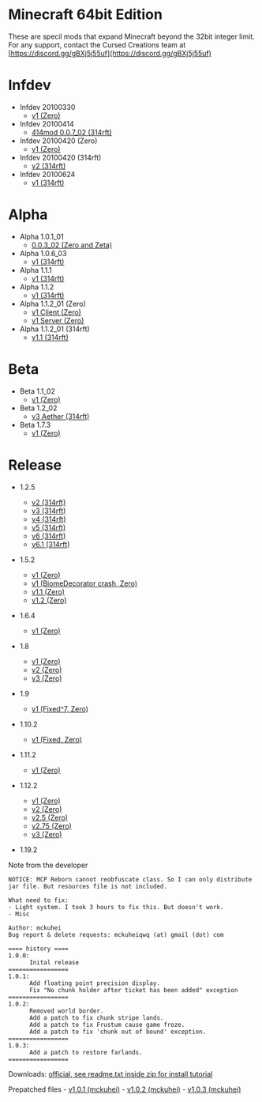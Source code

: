 # Minecraft 64bit Edition
These are specil mods that expand Minecraft beyond the 32bit integer limit.
For any support, contact the Cursed Creations team at [https://discord.gg/gBXj5j55uf](https://discord.gg/gBXj5j55uf)

# Infdev
- Infdev 20100330
    - [v1 (Zero)](https://soldev69.github.io/zeblog/downloads/mods/64bit-coordinates/infdev/inf-20100330/minecraft-inf-20100330-v1-zero.zip)
- Infdev 20100414
    - [414mod 0.0.7_02 (314rft)](https://soldev69.github.io/zeblog/downloads/mods/64bit-coordinates/infdev/inf-20100414_414mod/0.0.7_02-modzip.zip)
- Infdev 20100420 (Zero)
    - [v1 (Zero)](https://soldev69.github.io/zeblog/downloads/mods/64bit-coordinates/infdev/inf-20100420/minecraft-inf-20100420-v1-zero.zip)
- Infdev 20100420 (314rft)
    - [v2 (314rft)](https://soldev69.github.io/zeblog/downloads/mods/64bit-coordinates/infdev/inf-20100420/minecraft_inf-20100420_64bit_v2_314rft.zip)
- Infdev 20100624
    - [v1 (314rft)](https://soldev69.github.io/zeblog/downloads/mods/64bit-coordinates/infdev/inf-x/minecraft_inf-20100624_64bit_v1_314rft.zip)

# Alpha
- Alpha 1.0.1_01
    - [0.0.3_02 (Zero and Zeta)](https://soldev69.github.io/zeblog/downloads/mods/64bit-coordinates/alpha/a1.0.1_01/minecraft-a1.0.1_01-64bit_v0.0.3_02-zero-and-zeta.zip)
- Alpha 1.0.6_03
    - [v1 (314rft)](https://soldev69.github.io/zeblog/downloads/mods/64bit-coordinates/alpha/a1.0.6_03/minecraft_a1.0.6_03_64bit_v1_314rft.zip)
- Alpha 1.1.1
    - [v1 (314rft)](https://soldev69.github.io/zeblog/downloads/mods/64bit-coordinates/alpha/a1.1.1/minecraft_a111_64bit_v1_314rft.zip)
- Alpha 1.1.2
    - [v1 (314rft)](https://soldev69.github.io/zeblog/downloads/mods/64bit-coordinates/alpha/a1.1.2/minecraft_a112_64bit_v1_314rft.zip)
- Alpha 1.1.2_01 (Zero)
    - [v1 Client (Zero)](https://soldev69.github.io/zeblog/downloads/mods/64bit-coordinates/alpha/a1.1.2_01/minecraft-a1.1.2_01-v1-zero.zip)
    - [v1 Server (Zero)](https://soldev69.github.io/zeblog/downloads/mods/64bit-coordinates/alpha/a1.1.2_01/minecraft_server-a1.1.2_01-v1-zero.zip)
- Alpha 1.1.2_01 (314rft)
    - [v1.1 (314rft)](https://soldev69.github.io/zeblog/downloads/mods/64bit-coordinates/alpha/a1.1.2_01/minecraft_a1.1.2_01_64bit_v1.1_314rft.zip)

# Beta
- Beta 1.1_02
    - [v1 (Zero)](https://soldev69.github.io/zeblog/downloads/mods/64bit-coordinates/beta/b1.1_02/minecraft-b1.1_02-v1-zero.zip)
- Beta 1.2_02
    - [v3 Aether (314rft)](https://soldev69.github.io/zeblog/downloads/mods/64bit-coordinates/beta/b1.2_02/minecraft_b1.2_02_64bit_aether_v3_314rft.zip)
- Beta 1.7.3
    - [v1 (Zero)](https://soldev69.github.io/zeblog/downloads/mods/64bit-coordinates/beta/b1.7.3/minecraft-b1.7.3-v1-zero.zip)

# Release
- 1.2.5
    - [v2 (314rft)](https://soldev69.github.io/zeblog/downloads/mods/64bit-coordinates/release/1.2.5/1_2_5_64bitcoords_v2.zip)
    - [v3 (314rft)](https://soldev69.github.io/zeblog/downloads/mods/64bit-coordinates/release/1.2.5/1_2_5_64bitcoords_v3.zip)
    - [v4 (314rft)](https://soldev69.github.io/zeblog/downloads/mods/64bit-coordinates/release/1.2.5/1_2_5_64bitcoords_v4.zip)
    - [v5 (314rft)](https://soldev69.github.io/zeblog/downloads/mods/64bit-coordinates/release/1.2.5/1_2_5_64bitcoords_v5.zip)
    - [v6 (314rft)](https://soldev69.github.io/zeblog/downloads/mods/64bit-coordinates/release/1.2.5/1_2_5_64bitcoords_v6.zip)
    - [v6.1 (314rft)](https://soldev69.github.io/zeblog/downloads/mods/64bit-coordinates/release/1.2.5/1_2_5_64bitcoords_v6_1.zip)

- 1.5.2
    - [v1 (Zero)](https://soldev69.github.io/zeblog/downloads/mods/64bit-coordinates/release/1.5.2/minecraft-1.5.2-64bit-v1-zero.zip)
    - [v1 (BiomeDecorator crash, Zero)](https://soldev69.github.io/zeblog/downloads/mods/64bit-coordinates/release/1.5.2/minecraft-1.5.2-64bit-v1-biomedecorator-crash-zero.zip)
    - [v1.1 (Zero)](https://soldev69.github.io/zeblog/downloads/mods/64bit-coordinates/release/1.5.2/minecraft-1.5.2-64bit-v1.1-zero.zip)
    - [v1.2 (Zero)](https://soldev69.github.io/zeblog/downloads/mods/64bit-coordinates/release/1.5.2/minecraft-1.5.2-64bit-v1.2-zero.zip)

- 1.6.4
    - [v1 (Zero)](https://soldev69.github.io/zeblog/downloads/mods/64bit-coordinates/release/1.6.4/minecraft-1.6.4-64bit-v1-zero.zip)

- 1.8
    - [v1 (Zero)](https://soldev69.github.io/zeblog/downloads/mods/64bit-coordinates/release/1.8/minecraft-1.8-64bit-v1-zero.zip)
    - [v2 (Zero)](https://soldev69.github.io/zeblog/downloads/mods/64bit-coordinates/release/1.8/minecraft-1.8-64bit-v2-zero.zip)
    - [v3 (Zero)](https://soldev69.github.io/zeblog/downloads/mods/64bit-coordinates/release/1.8/minecraft-1.8-64bit-v3-zero.zip)

- 1.9
    - [v1 (Fixed^7, Zero)](https://soldev69.github.io/zeblog/downloads/mods/64bit-coordinates/release/1.9/minecraft-1.9-64bit-v1-fixed-fixed-fixed-fixed-fixed-fixed-fixed-zero.zip)

- 1.10.2
    - [v1 (Fixed, Zero)](https://soldev69.github.io/zeblog/downloads/mods/64bit-coordinates/release/1.10.2/minecraft-1.10.2-64bit-v1-zero-fixed.zip)

- 1.11.2
    - [v1 (Zero)](https://soldev69.github.io/zeblog/downloads/mods/64bit-coordinates/release/1.11.2/minecraft-1.11.2-64bit-v1-zero.zip)

- 1.12.2
    - [v1 (Zero)](https://soldev69.github.io/zeblog/downloads/mods/64bit-coordinates/release/1.12.2/minecraft1.12.2-64bit-V1.zip)
    - [v2 (Zero)](https://soldev69.github.io/zeblog/downloads/mods/64bit-coordinates/release/1.12.2/minecraft1.12.2-64-bit-V2.zip)
    - [v2.5 (Zero)](https://soldev69.github.io/zeblog/downloads/mods/64bit-coordinates/release/1.12.2/minecraft-1.12.2-64bit-v2.5-zero.zip)
    - [v2.75 (Zero)](https://soldev69.github.io/zeblog/downloads/mods/64bit-coordinates/release/1.12.2/minecraft-1.12.2-64bit-v2.75.zip)
    - [v3 (Zero)](https://soldev69.github.io/zeblog/downloads/mods/64bit-coordinates/release/1.12.2/minecraft-1.12.2-64bit-v3.zip)
- 1.19.2

Note from the developer
```
NOTICE: MCP Reborn cannot reobfuscate class. So I can only distribute jar file. But resources file is not included.

What need to fix:
- Light system. I took 3 hours to fix this. But doesn't work.
- Misc

Author: mckuhei
Bug report & delete requests: mckuheiqwq (at) gmail (dot) com

==== history ====
1.0.0:
      Inital release
=================
1.0.1:
      Add floating point precision display.
      Fix "No chunk holder after ticket has been added" exception
=================
1.0.2:
      Removed world border.
      Add a patch to fix chunk stripe lands.
      Add a patch to fix Frustum cause game froze.
      Add a patch to fix 'chunk out of bound' exception.
=================
1.0.3:
      Add a patch to restore farlands.
=================
```

Downloads: [official, see readme.txt inside zip for install tutorial](https://www.mediafire.com/folder/r8lxwuewqupsg/Minecraft+1.19.2+64bit+edition)

Prepatched files
    - [v1.0.1 (mckuhei)](https://soldev69.github.io/zeblog/downloads/mods/64bit-coordinates/release/1.19.2/minecraft-1.19.2-64bit-v1.0.1-mckuhei.zip)
    - [v1.0.2 (mckuhei)](https://soldev69.github.io/zeblog/downloads/mods/64bit-coordinates/release/1.19.2/minecraft-1.19.2-64bit-v1.0.2-mckuhei.zip)
    - [v1.0.3 (mckuhei)](https://soldev69.github.io/zeblog/downloads/mods/64bit-coordinates/release/1.19.2/minecraft-1.19.2-64bit-v1.0.3-mckuhei.zip)
